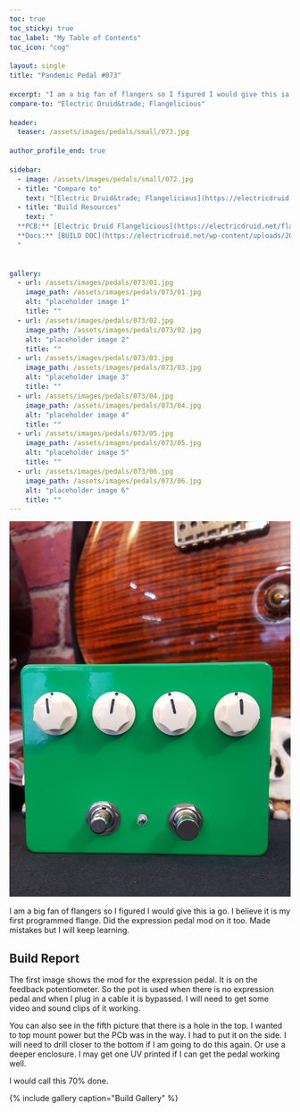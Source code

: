 ```yaml
---
toc: true
toc_sticky: true
toc_label: "My Table of Contents"
toc_icon: "cog"

layout: single
title: "Pandemic Pedal #073"

excerpt: "I am a big fan of flangers so I figured I would give this ia go. I believe it is my first programmed flange. Did the expression pedal mod on it too. Made mistakes but I will keep learning."
compare-to: "Electric Druid&trade; Flangelicious"

header:
  teaser: /assets/images/pedals/small/073.jpg

author_profile_end: true

sidebar:
  - image: /assets/images/pedals/small/072.jpg
  - title: "Compare to"
    text: "[Electric Druid&trade; Flangelicious](https://electricdruid.net/flangelicious-a-super-dooper-flanger/)"
  - title: "Build Resources"
    text: "
  **PCB:** [Electric Druid Flangelicious](https://electricdruid.net/flangelicious-a-super-dooper-flanger/)<br>
  **Docs:** [BUILD DOC](https://electricdruid.net/wp-content/uploads/2016/05/FlangeliciousConstructionGuide.pdf)
  "


gallery:
  - url: /assets/images/pedals/073/01.jpg
    image_path: /assets/images/pedals/073/01.jpg
    alt: "placeholder image 1"
    title: ""
  - url: /assets/images/pedals/073/02.jpg
    image_path: /assets/images/pedals/073/02.jpg
    alt: "placeholder image 2"
    title: ""
  - url: /assets/images/pedals/073/03.jpg
    image_path: /assets/images/pedals/073/03.jpg
    alt: "placeholder image 3"
    title: ""
  - url: /assets/images/pedals/073/04.jpg
    image_path: /assets/images/pedals/073/04.jpg
    alt: "placeholder image 4"
    title: ""
  - url: /assets/images/pedals/073/05.jpg
    image_path: /assets/images/pedals/073/05.jpg
    alt: "placeholder image 5"
    title: ""
  - url: /assets/images/pedals/073/06.jpg
    image_path: /assets/images/pedals/073/06.jpg
    alt: "placeholder image 6"
    title: ""
---
```


[![header](/assets/images/pedals/073.jpg)](/assets/images/pedals/073.jpg)

I am a big fan of flangers so I figured I would give this ia go. I believe it is my first programmed flange. Did the expression pedal mod on it too. Made mistakes but I will keep learning.

## Build Report ##

The first image shows the mod for the expression pedal. It is on the feedback potentiometer. So the pot is used when there is no expression pedal and when I plug in a cable it is bypassed. I will need to get some video and sound clips of it working.

You can also see in the fifth picture that there is a hole in the top. I wanted to top mount power but the PCb was in the way. I had to put it on the side. I will need to drill closer to the bottom if I am going to do this again. Or use a deeper enclosure. I may get one UV printed if I can get the pedal working well.

I would call this 70% done.

{% include gallery caption="Build Gallery" %}